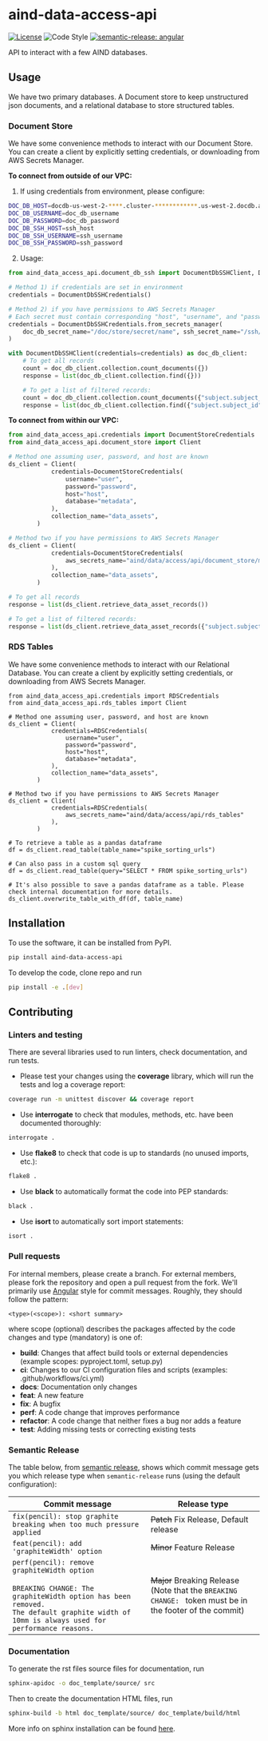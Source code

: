 # aind-data-access-api

[![License](https://img.shields.io/badge/license-MIT-brightgreen)](LICENSE)
![Code Style](https://img.shields.io/badge/code%20style-black-black)
[![semantic-release: angular](https://img.shields.io/badge/semantic--release-angular-e10079?logo=semantic-release)](https://github.com/semantic-release/semantic-release)

API to interact with a few AIND databases.

## Usage
We have two primary databases. A Document store to keep unstructured json documents, and a relational database to store structured tables.

### Document Store
We have some convenience methods to interact with our Document Store. You can create a client by explicitly setting credentials, or downloading from AWS Secrets Manager.

__To connect from outside of our VPC:__

1. If using credentials from environment, please configure:
```sh
DOC_DB_HOST=docdb-us-west-2-****.cluster-************.us-west-2.docdb.amazonaws.com
DOC_DB_USERNAME=doc_db_username
DOC_DB_PASSWORD=doc_db_password
DOC_DB_SSH_HOST=ssh_host
DOC_DB_SSH_USERNAME=ssh_username
DOC_DB_SSH_PASSWORD=ssh_password
```
2. Usage:
```python
from aind_data_access_api.document_db_ssh import DocumentDbSSHClient, DocumentDbSSHCredentials

# Method 1) if credentials are set in environment
credentials = DocumentDbSSHCredentials()

# Method 2) if you have permissions to AWS Secrets Manager
# Each secret must contain corresponding "host", "username", and "password"
credentials = DocumentDbSSHCredentials.from_secrets_manager(
    doc_db_secret_name="/doc/store/secret/name", ssh_secret_name="/ssh/tunnel/secret/name"
)

with DocumentDbSSHClient(credentials=credentials) as doc_db_client:
    # To get all records
    count = doc_db_client.collection.count_documents({})
    response = list(doc_db_client.collection.find({}))

    # To get a list of filtered records:
    count = doc_db_client.collection.count_documents({"subject.subject_id": "123456"})
    response = list(doc_db_client.collection.find({"subject.subject_id": "123456"}))
```

__To connect from within our VPC:__
```python
from aind_data_access_api.credentials import DocumentStoreCredentials
from aind_data_access_api.document_store import Client

# Method one assuming user, password, and host are known
ds_client = Client(
            credentials=DocumentStoreCredentials(
                username="user",
                password="password",
                host="host",
                database="metadata",
            ),
            collection_name="data_assets",
        )

# Method two if you have permissions to AWS Secrets Manager
ds_client = Client(
            credentials=DocumentStoreCredentials(
                aws_secrets_name="aind/data/access/api/document_store/metadata"
            ),
            collection_name="data_assets",
        )

# To get all records
response = list(ds_client.retrieve_data_asset_records())

# To get a list of filtered records:
response = list(ds_client.retrieve_data_asset_records({"subject.subject_id": "123456"}))
```

### RDS Tables
We have some convenience methods to interact with our Relational Database. You can create a client by explicitly setting credentials, or downloading from AWS Secrets Manager.
```
from aind_data_access_api.credentials import RDSCredentials
from aind_data_access_api.rds_tables import Client

# Method one assuming user, password, and host are known
ds_client = Client(
            credentials=RDSCredentials(
                username="user",
                password="password",
                host="host",
                database="metadata",
            ),
            collection_name="data_assets",
        )

# Method two if you have permissions to AWS Secrets Manager
ds_client = Client(
            credentials=RDSCredentials(
                aws_secrets_name="aind/data/access/api/rds_tables"
            ),
        )

# To retrieve a table as a pandas dataframe
df = ds_client.read_table(table_name="spike_sorting_urls")

# Can also pass in a custom sql query
df = ds_client.read_table(query="SELECT * FROM spike_sorting_urls")

# It's also possible to save a pandas dataframe as a table. Please check internal documentation for more details.
ds_client.overwrite_table_with_df(df, table_name)
```

## Installation
To use the software, it can be installed from PyPI.
```bash
pip install aind-data-access-api
```

To develop the code, clone repo and run
```bash
pip install -e .[dev]
```

## Contributing

### Linters and testing

There are several libraries used to run linters, check documentation, and run tests.

- Please test your changes using the **coverage** library, which will run the tests and log a coverage report:

```bash
coverage run -m unittest discover && coverage report
```

- Use **interrogate** to check that modules, methods, etc. have been documented thoroughly:

```bash
interrogate .
```

- Use **flake8** to check that code is up to standards (no unused imports, etc.):
```bash
flake8 .
```

- Use **black** to automatically format the code into PEP standards:
```bash
black .
```

- Use **isort** to automatically sort import statements:
```bash
isort .
```

### Pull requests

For internal members, please create a branch. For external members, please fork the repository and open a pull request from the fork. We'll primarily use [Angular](https://github.com/angular/angular/blob/main/CONTRIBUTING.md#commit) style for commit messages. Roughly, they should follow the pattern:
```text
<type>(<scope>): <short summary>
```

where scope (optional) describes the packages affected by the code changes and type (mandatory) is one of:

- **build**: Changes that affect build tools or external dependencies (example scopes: pyproject.toml, setup.py)
- **ci**: Changes to our CI configuration files and scripts (examples: .github/workflows/ci.yml)
- **docs**: Documentation only changes
- **feat**: A new feature
- **fix**: A bugfix
- **perf**: A code change that improves performance
- **refactor**: A code change that neither fixes a bug nor adds a feature
- **test**: Adding missing tests or correcting existing tests

### Semantic Release

The table below, from [semantic release](https://github.com/semantic-release/semantic-release), shows which commit message gets you which release type when `semantic-release` runs (using the default configuration):

| Commit message                                                                                                                                                                                   | Release type                                                                                                    |
| ------------------------------------------------------------------------------------------------------------------------------------------------------------------------------------------------ | --------------------------------------------------------------------------------------------------------------- |
| `fix(pencil): stop graphite breaking when too much pressure applied`                                                                                                                             | ~~Patch~~ Fix Release, Default release                                                                          |
| `feat(pencil): add 'graphiteWidth' option`                                                                                                                                                       | ~~Minor~~ Feature Release                                                                                       |
| `perf(pencil): remove graphiteWidth option`<br><br>`BREAKING CHANGE: The graphiteWidth option has been removed.`<br>`The default graphite width of 10mm is always used for performance reasons.` | ~~Major~~ Breaking Release <br /> (Note that the `BREAKING CHANGE: ` token must be in the footer of the commit) |

### Documentation
To generate the rst files source files for documentation, run
```bash
sphinx-apidoc -o doc_template/source/ src 
```
Then to create the documentation HTML files, run
```bash
sphinx-build -b html doc_template/source/ doc_template/build/html
```
More info on sphinx installation can be found [here](https://www.sphinx-doc.org/en/master/usage/installation.html).
